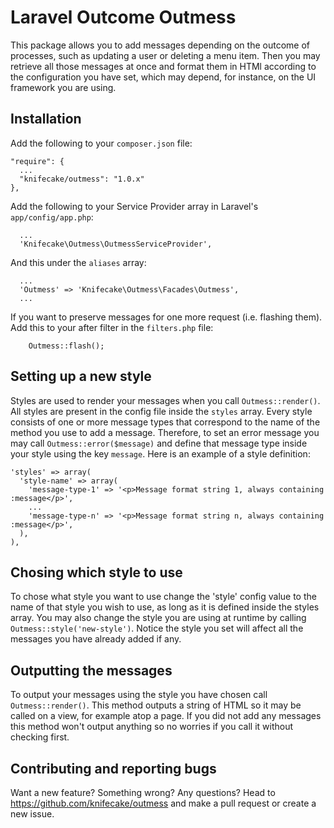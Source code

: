 # Laravel Outcome Outmess

This package allows you to add messages depending on the outcome of processes, such as updating a user or deleting a menu item. Then you may retrieve all those messages at once and format them in HTMl according to the configuration you have set, which may depend, for instance, on the UI framework you are using.

## Installation

Add the following to your ```composer.json``` file:

```
"require": {
  ...
  "knifecake/outmess": "1.0.x"
},
````

Add the following to your Service Provider array in Laravel's ```app/config/app.php```:

```
  ...
  'Knifecake\Outmess\OutmessServiceProvider',
```

And this under the ```aliases``` array:

```
  ...
  'Outmess' => 'Knifecake\Outmess\Facades\Outmess',
  ...
```

If you want to preserve messages for one more request (i.e. flashing them). Add this to your after filter in the ```filters.php``` file:

```
	Outmess::flash();
```

## Setting up a new style

Styles are used to render your messages when you call ```Outmess::render()```. All styles are present in the config file inside the ```styles``` array. Every style consists of one or more message types that correspond to the name of the method you use to add a message. Therefore, to set an error message you may call ```Outmess::error($message)``` and define that message type inside your style using the key ```message```. Here is an example of a style definition:

```
'styles' => array(
  'style-name' => array(
    'message-type-1' => '<p>Message format string 1, always containing :message</p>',
    ...
    'message-type-n' => '<p>Message format string n, always containing :message</p>',
  ),
),

```

## Chosing which style to use

To chose what style you want to use change the 'style' config value to the name of that style you wish to use, as long as it is defined inside the styles array. You may also change the style you are using at runtime by calling ```Outmess::style('new-style')```. Notice the style you set will affect all the messages you have already added if any.

## Outputting the messages

To output your messages using the style you have chosen call ```Outmess::render()```. This method outputs a string of HTML so it may be called on a view, for example atop a page. If you did not add any messages this method won't output anything so no worries if you call it without checking first.

## Contributing and reporting bugs

Want a new feature? Something wrong? Any questions? Head to https://github.com/knifecake/outmess and make a pull request or create a new issue.
